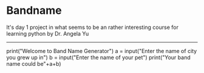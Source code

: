 # Bandname
It's day 1 project in what seems to be an rather interesting course for learning python by Dr. Angela  Yu 

---------------------------------------------------------------------------------------------------------------

print("Welcome to Band Name Generator")
a = input("Enter the name of city you grew up in")
b = input("Enter the name of your pet")
print("Your band name could be"+a+b) 
